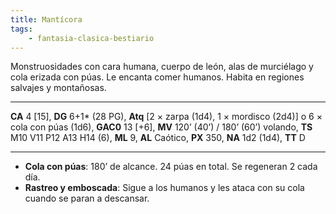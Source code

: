 ```yaml
---
title: Mantícora
tags:
    - fantasia-clasica-bestiario
---
```

Monstruosidades con cara humana, cuerpo de león, alas de murciélago y cola erizada con púas. Le encanta comer humanos. Habita en regiones salvajes y montañosas.
___
**CA** 4 [15], **DG** 6+1\* (28 PG), **Atq** [2 × zarpa (1d4), 1 × mordisco (2d4)] o 6 × cola con púas (1d6), **GAC0** 13 [+6], **MV** 120’ (40’) / 180’ (60’) volando, **TS** M10 V11 P12 A13 H14 (6), **ML** 9, **AL** Caótico, **PX** 350, **NA** 1d2 (1d4), **TT** D
___
- **Cola con púas**: 180’ de alcance. 24 púas en total. Se regeneran 2 cada día.
- **Rastreo y emboscada**: Sigue a los humanos y les ataca con su cola cuando se paran a descansar.
